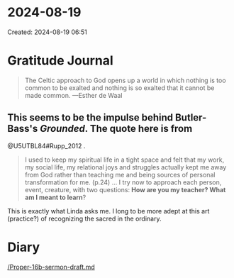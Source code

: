 # 2024-08-19
Created: 2024-08-19 06:51

# Gratitude Journal 

> The Celtic approach to God opens up a world in which nothing is too common to be exalted and nothing is so exalted that it cannot be made common. —Esther de Waal

This seems to be the impulse behind Butler-Bass's *Grounded*. The quote here is from
- 
@U5UTBL84#Rupp_2012 . 

> I used to keep my spiritual life in a tight space and felt that my work, my social life, my relational joys and struggles actually kept me away from God rather than teaching me and being sources of personal transformation for me. (p.24) … I try now to approach each person, event, creature, with two questions: **How are you my teacher? What am I meant to learn**?

This is exactly what Linda asks me. I long to be more adept at this art (practice?) of recognizing the sacred in the ordinary.

# Diary 

[/Proper-16b-sermon-draft.md](/Proper-16b-sermon-draft.md) 
